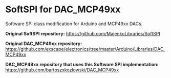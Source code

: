 SoftSPI for DAC_MCP49xx
=======

Software SPI class modification for Arduino and MCP49xx DACs.

**Original SoftSPI repository:** https://github.com/MajenkoLibraries/SoftSPI

**Original DAC_MCP49xx repository:** https://github.com/exscape/electronics/tree/master/Arduino/Libraries/DAC_MCP49xx

**DAC_MCP49xx repository that uses this Software SPI implementation:**
https://github.com/bartoszxkozlowski/DAC_MCP49xx
